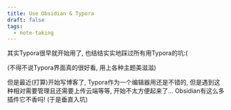 ```yaml
---
title: Use Obsidian & Typora
draft: false
tags:
  - note-taking
---
```

 
其实Typora很早就开始用了, 也结结实实地踩过所有用Typora的坑:(

(不得不说Typora界面真的很好看, 用上各种主题美滋滋)

但是最近(打算)开始写博客了, Typora作为一个编辑器用还是不错的, 但是遇到这种相对需要管理且还需要上传云端等等, 开始不太方便起来了... Obsidian有这么多插件它不香吗! (于是垂直入坑)
